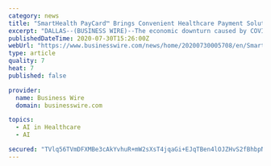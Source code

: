 ```yaml
---
category: news
title: "SmartHealth PayCard™ Brings Convenient Healthcare Payment Solution to the GoAskJay Marketplace"
excerpt: "DALLAS--(BUSINESS WIRE)--The economic downturn caused by COVID-19 has left millions of Americans unemployed, with many searching for health insurance and the means to pay for out-of-pocket healthcare ... which uses artificial intelligence to provide ..."
publishedDateTime: 2020-07-30T15:26:00Z
webUrl: "https://www.businesswire.com/news/home/20200730005708/en/SmartHealth-PayCard™-Brings-Convenient-Healthcare-Payment-Solution"
type: article
quality: 7
heat: 7
published: false

provider:
  name: Business Wire
  domain: businesswire.com

topics:
  - AI in Healthcare
  - AI

secured: "TVlq56TVmDFXMBe3cAkYvhuR+mW2sXsT4jqaGi+EJqTBen4lOJZHvS2fBhbpNGc/FxTrqpym4MYMlkWuvidDDqhe0/DBPhqsJ70ckq3ixXDBHcz4UTTQLgnQuWN5XSFxiNCanJN1LY7KyaI3VhxXBGhhobGiHDbBLl3sUEOLdarGSP9x6jW2k5iCyiB6cUUncWlwIeGwJkfInGoXlQFXsXVgDLAvWScDu/lpoFu+KYdNdUD0ho+Sz2t7AletN9PJTwEEoUJASOJNOfOU5pmHIzai8qrs7L58ghBsMe+G8v3vIxjOpH7FEG/6AWZqcFczA3ZadBz/Sj0bHSHXvPolYw==;3zSFFzCJoXmRO2CDjCQEtg=="
---
```


